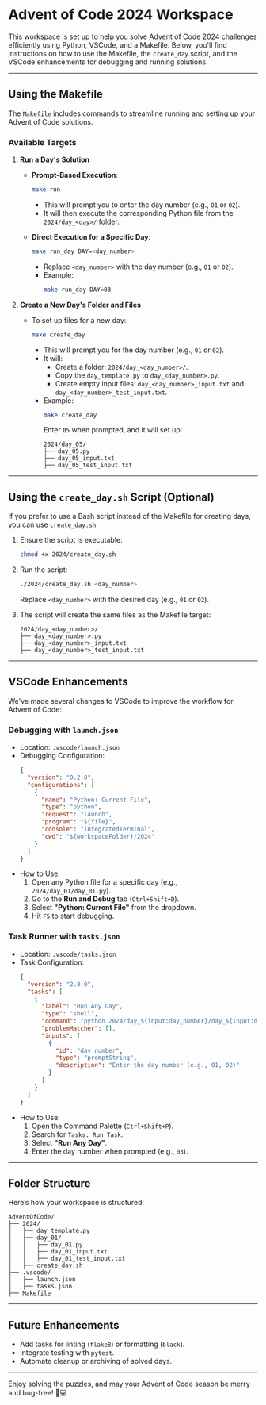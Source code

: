 # Advent of Code 2024 Workspace

This workspace is set up to help you solve Advent of Code 2024 challenges efficiently using Python, VSCode, and a Makefile. Below, you'll find instructions on how to use the Makefile, the `create_day` script, and the VSCode enhancements for debugging and running solutions.

---

## **Using the Makefile**

The `Makefile` includes commands to streamline running and setting up your Advent of Code solutions.

### Available Targets

1. **Run a Day's Solution**
   - **Prompt-Based Execution**:
     ```bash
     make run
     ```
     - This will prompt you to enter the day number (e.g., `01` or `02`).
     - It will then execute the corresponding Python file from the `2024/day_<day>/` folder.

   - **Direct Execution for a Specific Day**:
     ```bash
     make run_day DAY=<day_number>
     ```
     - Replace `<day_number>` with the day number (e.g., `01` or `02`).
     - Example:
       ```bash
       make run_day DAY=03
       ```

2. **Create a New Day's Folder and Files**
   - To set up files for a new day:
     ```bash
     make create_day
     ```
     - This will prompt you for the day number (e.g., `01` or `02`).
     - It will:
       - Create a folder: `2024/day_<day_number>/`.
       - Copy the `day_template.py` to `day_<day_number>.py`.
       - Create empty input files: `day_<day_number>_input.txt` and `day_<day_number>_test_input.txt`.
     - Example:
       ```bash
       make create_day
       ```
       Enter `05` when prompted, and it will set up:
       ```
       2024/day_05/
       ├── day_05.py
       ├── day_05_input.txt
       ├── day_05_test_input.txt
       ```

---

## **Using the `create_day.sh` Script (Optional)**

If you prefer to use a Bash script instead of the Makefile for creating days, you can use `create_day.sh`.

1. Ensure the script is executable:
   ```bash
   chmod +x 2024/create_day.sh
   ```

2. Run the script:
   ```bash
   ./2024/create_day.sh <day_number>
   ```
   Replace `<day_number>` with the desired day (e.g., `01` or `02`).

3. The script will create the same files as the Makefile target:
   ```
   2024/day_<day_number>/
   ├── day_<day_number>.py
   ├── day_<day_number>_input.txt
   ├── day_<day_number>_test_input.txt
   ```

---

## **VSCode Enhancements**

We've made several changes to VSCode to improve the workflow for Advent of Code:

### Debugging with `launch.json`
- Location: `.vscode/launch.json`
- Debugging Configuration:
  ```json
  {
    "version": "0.2.0",
    "configurations": [
      {
        "name": "Python: Current File",
        "type": "python",
        "request": "launch",
        "program": "${file}",
        "console": "integratedTerminal",
        "cwd": "${workspaceFolder}/2024"
      }
    ]
  }
  ```
- How to Use:
  1. Open any Python file for a specific day (e.g., `2024/day_01/day_01.py`).
  2. Go to the **Run and Debug** tab (`Ctrl+Shift+D`).
  3. Select **"Python: Current File"** from the dropdown.
  4. Hit `F5` to start debugging.

### Task Runner with `tasks.json`
- Location: `.vscode/tasks.json`
- Task Configuration:
  ```json
  {
    "version": "2.0.0",
    "tasks": [
      {
        "label": "Run Any Day",
        "type": "shell",
        "command": "python 2024/day_${input:day_number}/day_${input:day_number}.py",
        "problemMatcher": [],
        "inputs": [
          {
            "id": "day_number",
            "type": "promptString",
            "description": "Enter the day number (e.g., 01, 02)"
          }
        ]
      }
    ]
  }
  ```
- How to Use:
  1. Open the Command Palette (`Ctrl+Shift+P`).
  2. Search for `Tasks: Run Task`.
  3. Select **"Run Any Day"**.
  4. Enter the day number when prompted (e.g., `03`).

---

## **Folder Structure**

Here’s how your workspace is structured:
```
AdventOfCode/
├── 2024/
│   ├── day_template.py
│   ├── day_01/
│   │   ├── day_01.py
│   │   ├── day_01_input.txt
│   │   ├── day_01_test_input.txt
│   ├── create_day.sh
├── .vscode/
│   ├── launch.json
│   ├── tasks.json
├── Makefile
```

---

## **Future Enhancements**
- Add tasks for linting (`flake8`) or formatting (`black`).
- Integrate testing with `pytest`.
- Automate cleanup or archiving of solved days.

---

Enjoy solving the puzzles, and may your Advent of Code season be merry and bug-free! 🎄💻
